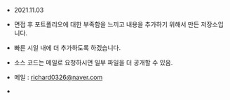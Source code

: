 
- 2021.11.03

- 면접 후 포트폴리오에 대한 부족함을 느끼고 내용을 추가하기 위해서 만든 저장소입니다.
- 빠른 시일 내에 더 추가하도록 하겠습니다.
- 소스 코드는 메일로 요청하시면 일부 파일을 더 공개할 수 있음.
- 메일 : richard0326@naver.com

- 
